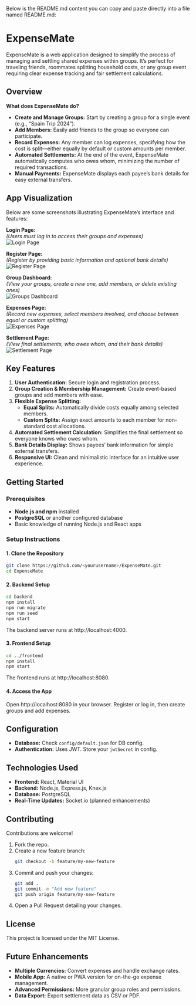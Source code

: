 Below is the README.md content you can copy and paste directly into a file named README.md:

# ExpenseMate

ExpenseMate is a web application designed to simplify the process of managing and settling shared expenses within groups. It’s perfect for traveling friends, roommates splitting household costs, or any group event requiring clear expense tracking and fair settlement calculations.

## Overview

**What does ExpenseMate do?**

- **Create and Manage Groups:** Start by creating a group for a single event (e.g., “Spain Trip 2024”).
- **Add Members:** Easily add friends to the group so everyone can participate.
- **Record Expenses:** Any member can log expenses, specifying how the cost is split—either equally by default or custom amounts per member.
- **Automated Settlements:** At the end of the event, ExpenseMate automatically computes who owes whom, minimizing the number of required transactions.
- **Manual Payments:** ExpenseMate displays each payee’s bank details for easy external transfers.

## App Visualization

Below are some screenshots illustrating ExpenseMate’s interface and features:

**Login Page:**  
*(Users must log in to access their groups and expenses)*  
![Login Page](docs/images/login.png)

**Register Page:**  
*(Register by providing basic information and optional bank details)*  
![Register Page](docs/images/register.png)

**Group Dashboard:**  
*(View your groups, create a new one, add members, or delete existing ones)*  
![Groups Dashboard](docs/images/groups.png)

**Expenses Page:**  
*(Record new expenses, select members involved, and choose between equal or custom splitting)*  
![Expenses Page](docs/images/expenses.png)

**Settlement Page:**  
*(View final settlements, who owes whom, and their bank details)*  
![Settlement Page](docs/images/settlement.png)

## Key Features

1. **User Authentication:** Secure login and registration process.
2. **Group Creation & Membership Management:** Create event-based groups and add members with ease.
3. **Flexible Expense Splitting:**
   - **Equal Splits:** Automatically divide costs equally among selected members.
   - **Custom Splits:** Assign exact amounts to each member for non-standard cost allocations.
4. **Automated Settlement Calculation:** Simplifies the final settlement so everyone knows who owes whom.
5. **Bank Details Display:** Shows payees’ bank information for simple external transfers.
6. **Responsive UI:** Clean and minimalistic interface for an intuitive user experience.

## Getting Started

### Prerequisites

- **Node.js and npm** installed
- **PostgreSQL** or another configured database
- Basic knowledge of running Node.js and React apps

### Setup Instructions
#### 1. Clone the Repository
```bash
git clone https://github.com/<yourusername>/ExpenseMate.git
cd ExpenseMate
```

#### 2. Backend Setup
```bash
cd backend
npm install
npm run migrate
npm run seed
npm start
```

The backend server runs at http://localhost:4000.

#### 3. Frontend Setup
```bash
cd ../frontend
npm install
npm start
```

The frontend runs at http://localhost:8080.

#### 4. Access the App

Open http://localhost:8080 in your browser. Register or log in, then create groups and add expenses.
## Configuration

- **Database:** Check `config/default.json` for DB config.
- **Authentication:** Uses JWT. Store your `jwtSecret` in config.

## Technologies Used

- **Frontend:** React, Material UI
- **Backend:** Node.js, Express.js, Knex.js
- **Database:** PostgreSQL
- **Real-Time Updates:** Socket.io (planned enhancements)

## Contributing

Contributions are welcome!

1. Fork the repo.
2. Create a new feature branch:
	```bash
	git checkout -b feature/my-new-feature
	```
3. Commit and push your changes:
	```bash
	git add .
	git commit -m "Add new feature"
	git push origin feature/my-new-feature
	```
4. Open a Pull Request detailing your changes.

## License

This project is licensed under the MIT License.

## Future Enhancements

- **Multiple Currencies:** Convert expenses and handle exchange rates.
- **Mobile App:** A native or PWA version for on-the-go expense management.
- **Advanced Permissions:** More granular group roles and permissions.
- **Data Export:** Export settlement data as CSV or PDF.

